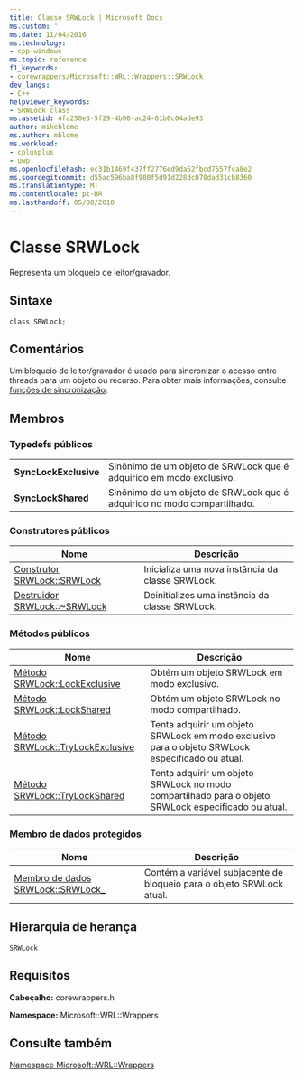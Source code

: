 ```yaml
---
title: Classe SRWLock | Microsoft Docs
ms.custom: ''
ms.date: 11/04/2016
ms.technology:
- cpp-windows
ms.topic: reference
f1_keywords:
- corewrappers/Microsoft::WRL::Wrappers::SRWLock
dev_langs:
- C++
helpviewer_keywords:
- SRWLock class
ms.assetid: 4fa250e3-5f29-4b06-ac24-61b6c04ade93
author: mikeblome
ms.author: mblome
ms.workload:
- cplusplus
- uwp
ms.openlocfilehash: ec31b1469f437ff2776ed9da52fbcd7557fca8e2
ms.sourcegitcommit: d55ac596ba8f908f5d91d228dc070dad31cb8360
ms.translationtype: MT
ms.contentlocale: pt-BR
ms.lasthandoff: 05/08/2018
---
```

# <a name="srwlock-class"></a>Classe SRWLock
Representa um bloqueio de leitor/gravador.  
  
## <a name="syntax"></a>Sintaxe  
  
```  
class SRWLock;  
```  
  
## <a name="remarks"></a>Comentários  
 Um bloqueio de leitor/gravador é usado para sincronizar o acesso entre threads para um objeto ou recurso. Para obter mais informações, consulte [funções de sincronização](http://msdn.microsoft.com/en-us/9b6359c2-0113-49b6-83d0-316ad95aba1b).  
  
## <a name="members"></a>Membros  
  
### <a name="public-typedefs"></a>Typedefs públicos  
  
|||  
|-|-|  
|**SyncLockExclusive**|Sinônimo de um objeto de SRWLock que é adquirido em modo exclusivo.|  
|**SyncLockShared**|Sinônimo de um objeto de SRWLock que é adquirido no modo compartilhado.|  
  
### <a name="public-constructors"></a>Construtores públicos  
  
|Nome|Descrição|  
|----------|-----------------|  
|[Construtor SRWLock::SRWLock](../windows/srwlock-srwlock-constructor.md)|Inicializa uma nova instância da classe SRWLock.|  
|[Destruidor SRWLock::~SRWLock](../windows/srwlock-tilde-srwlock-destructor.md)|Deinitializes uma instância da classe SRWLock.|  
  
### <a name="public-methods"></a>Métodos públicos  
  
|Nome|Descrição|  
|----------|-----------------|  
|[Método SRWLock::LockExclusive](../windows/srwlock-lockexclusive-method.md)|Obtém um objeto SRWLock em modo exclusivo.|  
|[Método SRWLock::LockShared](../windows/srwlock-lockshared-method.md)|Obtém um objeto SRWLock no modo compartilhado.|  
|[Método SRWLock::TryLockExclusive](../windows/srwlock-trylockexclusive-method.md)|Tenta adquirir um objeto SRWLock em modo exclusivo para o objeto SRWLock especificado ou atual.|  
|[Método SRWLock::TryLockShared](../windows/srwlock-trylockshared-method.md)|Tenta adquirir um objeto SRWLock no modo compartilhado para o objeto SRWLock especificado ou atual.|  
  
### <a name="protected-data-member"></a>Membro de dados protegidos  
  
|Nome|Descrição|  
|----------|-----------------|  
|[Membro de dados SRWLock::SRWLock_](../windows/srwlock-srwlock-data-member.md)|Contém a variável subjacente de bloqueio para o objeto SRWLock atual.|  
  
## <a name="inheritance-hierarchy"></a>Hierarquia de herança  
 `SRWLock`  
  
## <a name="requirements"></a>Requisitos  
 **Cabeçalho:** corewrappers.h  
  
 **Namespace:** Microsoft::WRL::Wrappers  
  
## <a name="see-also"></a>Consulte também  
 [Namespace Microsoft::WRL::Wrappers](../windows/microsoft-wrl-wrappers-namespace.md)